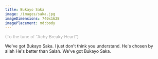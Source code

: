 ```yaml
---
title: Bukayo Saka
image: /images/saka.jpg
imageDimensions: 740x1628
imagePlacement: md:body
---
```


<span style="color: darkgrey">(To the tune of "Achy Breaky Heart")</span>

We've got Bukayo Saka.
I just don't think you understand.
He's chosen by allah
He's better than Salah.
We've got Bukayo Saka.
